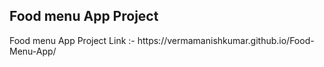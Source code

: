<h2>Food menu App Project</h2>
<p>Food menu App Project Link :- https://vermamanishkumar.github.io/Food-Menu-App/</p>
